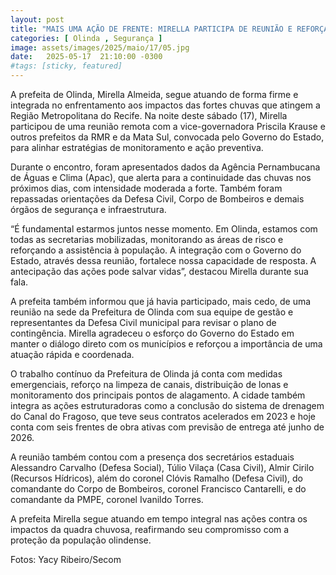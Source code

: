 ```yaml
---
layout: post
title: "MAIS UMA AÇÃO DE FRENTE: MIRELLA PARTICIPA DE REUNIÃO E REFORÇA ARTICULAÇÃO COM GOVERNO ESTADUAL PARA ENFRENTAR CHUVAS"
categories: [ Olinda , Segurança ]
image: assets/images/2025/maio/17/05.jpg
date:   2025-05-17  21:10:00 -0300
#tags: [sticky, featured]
---
```

A prefeita de Olinda, Mirella Almeida, segue atuando de forma firme e integrada no enfrentamento aos impactos das fortes chuvas que atingem a Região Metropolitana do Recife. Na noite deste sábado (17), Mirella participou de uma reunião remota com a vice-governadora Priscila Krause e outros prefeitos da RMR e da Mata Sul, convocada pelo Governo do Estado, para alinhar estratégias de monitoramento e ação preventiva.

Durante o encontro, foram apresentados dados da Agência Pernambucana de Águas e Clima (Apac), que alerta para a continuidade das chuvas nos próximos dias, com intensidade moderada a forte. Também foram repassadas orientações da Defesa Civil, Corpo de Bombeiros e demais órgãos de segurança e infraestrutura.

“É fundamental estarmos juntos nesse momento. Em Olinda, estamos com todas as secretarias mobilizadas, monitorando as áreas de risco e reforçando a assistência à população. A integração com o Governo do Estado, através dessa reunião, fortalece nossa capacidade de resposta. A antecipação das ações pode salvar vidas”, destacou Mirella durante sua fala.

A prefeita também informou que já havia participado, mais cedo, de uma reunião na sede da Prefeitura de Olinda com sua equipe de gestão e representantes da Defesa Civil municipal para revisar o plano de contingência. Mirella agradeceu o esforço do Governo do Estado em manter o diálogo direto com os municípios e reforçou a importância de uma atuação rápida e coordenada.

O trabalho contínuo da Prefeitura de Olinda já conta com medidas emergenciais, reforço na limpeza de canais, distribuição de lonas e monitoramento dos principais pontos de alagamento. A cidade também integra as ações estruturadoras como a conclusão do sistema de drenagem do Canal do Fragoso, que teve seus contratos acelerados em 2023 e hoje conta com seis frentes de obra ativas com previsão de entrega até junho de 2026.

A reunião também contou com a presença dos secretários estaduais Alessandro Carvalho (Defesa Social), Túlio Vilaça (Casa Civil), Almir Cirilo (Recursos Hídricos), além do coronel Clóvis Ramalho (Defesa Civil), do comandante do Corpo de Bombeiros, coronel Francisco Cantarelli, e do comandante da PMPE, coronel Ivanildo Torres.

A prefeita Mirella segue atuando em tempo integral nas ações contra os impactos da quadra chuvosa, reafirmando seu compromisso com a proteção da população olindense.

Fotos: Yacy Ribeiro/Secom